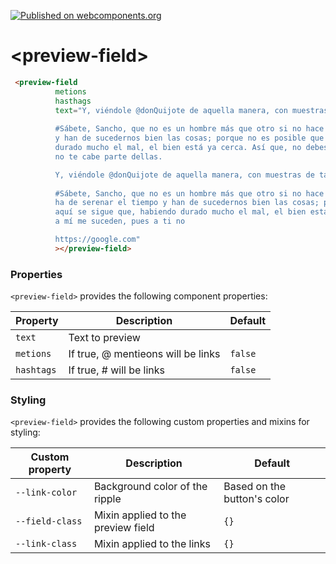 [![Published on webcomponents.org](https://img.shields.io/badge/webcomponents.org-published-blue.svg)](https://www.webcomponents.org/element/owner/my-element)

# \<preview-field\>

<!--
```
<custom-element-demo>
  <template>
    <link rel="import" href="preview-field.html">
  </template>
</custom-element-demo>
```
-->
```html
 <preview-field
          metions
          hasthags
          text="Y, viéndole @donQuijote de aquella manera, con muestras de tanta tristeza, le dijo: 
          
          #Sábete, Sancho, que no es un hombre más que otro si no hace más que otro. Todas estas borrascas que nos suceden son señales de que presto ha de serenar el tiempo
          y han de sucedernos bien las cosas; porque no es posible que el mal ni el bien sean durables, y de aquí se sigue que, habiendo
          durado mucho el mal, el bien está ya cerca. Así que, no debes congojarte por las desgracias que a mí me suceden, pues a ti
          no te cabe parte dellas.

          Y, viéndole @donQuijote de aquella manera, con muestras de tanta tristeza, le dijo: 
          
          #Sábete, Sancho, que no es un hombre más que otro si no hace más que otro. Todas estas borrascas que nos suceden son señales de que presto
          ha de serenar el tiempo y han de sucedernos bien las cosas; porque no es posible que el mal ni el bien sean durables, y de
          aquí se sigue que, habiendo durado mucho el mal, el bien está ya cerca. Así que, no debes congojarte por las desgracias que
          a mí me suceden, pues a ti no

          https://google.com"
          ></preview-field>

```

### Properties

`<preview-field>` provides the following component properties:

Property | Description | Default
----------------|-------------|----------
`text` | Text to preview | 
`metions` | If true, @ mentieons will be links | `false`
`hashtags` | If true, # will be links  | `false`


### Styling

`<preview-field>` provides the following custom properties and mixins
for styling:

Custom property | Description | Default
----------------|-------------|----------
`--link-color` | Background color of the ripple | Based on the button's color
`--field-class` | Mixin applied to the preview field | `{}`
`--link-class` | Mixin applied to the links | `{}`
